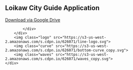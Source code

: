 <!DOCTYPE html>
<html lang="en" >
<head>
  <meta charset="UTF-8">
  <title>Loikaw City Guide application</title>
  <link href="https://fonts.googleapis.com/css?family=Work+Sans:200" rel="stylesheet"><link rel="stylesheet" href="./style.css">
<script src="https://cdnjs.cloudflare.com/ajax/libs/prefixfree/1.0.7/prefixfree.min.js"></script>

</head>
<body>
<!-- partial:index.partial.html -->
<div class="wrapper">
	<div class="header">
		<div class="content">
			<h2>Loikaw City Guide Application</h2>
			<div class="buttons">
				<a class="button apple" href="#">Download via Google Drive</a>
			
			</div>
		</div>
		<img class="logo" src="https://s3-us-west-2.amazonaws.com/s.cdpn.io/626071/line-logo.svg">
		<img class="curve" src="https://s3-us-west-2.amazonaws.com/s.cdpn.io/626071/bottom-curve_copy.svg">
		<img class="waves" src="https://s3-us-west-2.amazonaws.com/s.cdpn.io/626071/waves_copy.svg">
	</div>
</div>
<div class="background"></div>
<!-- partial -->
  
</body>
</html>
